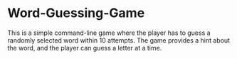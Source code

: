 # Word-Guessing-Game
This is a simple command-line game where the player has to guess a randomly selected word within 10 attempts. The game provides a hint about the word, and the player can guess a letter at a time.
